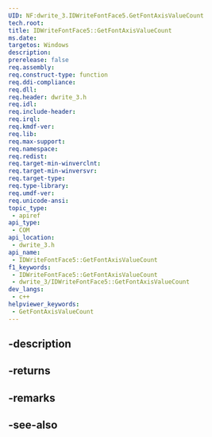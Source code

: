 ```yaml
---
UID: NF:dwrite_3.IDWriteFontFace5.GetFontAxisValueCount
tech.root: 
title: IDWriteFontFace5::GetFontAxisValueCount
ms.date: 
targetos: Windows
description: 
prerelease: false
req.assembly: 
req.construct-type: function
req.ddi-compliance: 
req.dll: 
req.header: dwrite_3.h
req.idl: 
req.include-header: 
req.irql: 
req.kmdf-ver: 
req.lib: 
req.max-support: 
req.namespace: 
req.redist: 
req.target-min-winverclnt: 
req.target-min-winversvr: 
req.target-type: 
req.type-library: 
req.umdf-ver: 
req.unicode-ansi: 
topic_type:
 - apiref
api_type:
 - COM
api_location:
 - dwrite_3.h
api_name:
 - IDWriteFontFace5::GetFontAxisValueCount
f1_keywords:
 - IDWriteFontFace5::GetFontAxisValueCount
 - dwrite_3/IDWriteFontFace5::GetFontAxisValueCount
dev_langs:
 - c++
helpviewer_keywords:
 - GetFontAxisValueCount
---
```


## -description

## -returns

## -remarks

## -see-also

